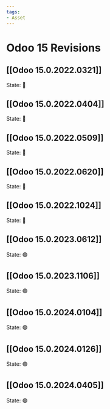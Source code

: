 ```yaml
---
tags:
- Asset
---
```

# Odoo 15 Revisions

## [[Odoo 15.0.2022.0321]]

State: 🔴
## [[Odoo 15.0.2022.0404]]

State: 🔴
## [[Odoo 15.0.2022.0509]]

State: 🔴
## [[Odoo 15.0.2022.0620]]

State: 🔴
## [[Odoo 15.0.2022.1024]]

State: 🔴
## [[Odoo 15.0.2023.0612]]

State: 🟢
## [[Odoo 15.0.2023.1106]]

State: 🟢
## [[Odoo 15.0.2024.0104]]

State: 🟢
## [[Odoo 15.0.2024.0126]]

State: 🟢
## [[Odoo 15.0.2024.0405]]

State: 🟢